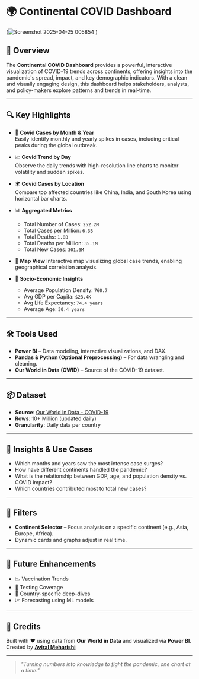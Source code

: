 # 🌍 Continental COVID Dashboard
(![Screenshot 2025-04-25 005854](https://github.com/user-attachments/assets/4bd42f08-1b4c-4246-92ff-79c9d17f699b)
)

## 🧠 Overview

The **Continental COVID Dashboard** provides a powerful, interactive visualization of COVID-19 trends across continents, offering insights into the pandemic's spread, impact, and key demographic indicators. With a clean and visually engaging design, this dashboard helps stakeholders, analysts, and policy-makers explore patterns and trends in real-time.

---

## 🔍 Key Highlights

- 📅 **Covid Cases by Month & Year**  
  Easily identify monthly and yearly spikes in cases, including critical peaks during the global outbreak.

- 📈 **Covid Trend by Day**  
  Observe the daily trends with high-resolution line charts to monitor volatility and sudden spikes.

- 🌍 **Covid Cases by Location**  
  Compare top affected countries like China, India, and South Korea using horizontal bar charts.

- 📊 **Aggregated Metrics**
  - Total Number of Cases: `252.2M`
  - Total Cases per Million: `6.3B`
  - Total Deaths: `1.8B`
  - Total Deaths per Million: `35.1M`
  - Total New Cases: `301.6M`

- 🧭 **Map View**
  Interactive map visualizing global case trends, enabling geographical correlation analysis.

- 🧬 **Socio-Economic Insights**
  - Average Population Density: `760.7`
  - Avg GDP per Capita: `$23.4K`
  - Avg Life Expectancy: `74.4 years`
  - Average Age: `30.4 years`

---

## 🛠️ Tools Used

- **Power BI** – Data modeling, interactive visualizations, and DAX.
- **Pandas & Python (Optional Preprocessing)** – For data wrangling and cleaning.
- **Our World in Data (OWID)** – Source of the COVID-19 dataset.

---

## 📦 Dataset

- **Source**: [Our World in Data - COVID-19](https://ourworldindata.org/coronavirus)
- **Rows**: 10+ Million (updated daily)
- **Granularity**: Daily data per country

---

## 🧠 Insights & Use Cases

- Which months and years saw the most intense case surges?
- How have different continents handled the pandemic?
- What is the relationship between GDP, age, and population density vs. COVID impact?
- Which countries contributed most to total new cases?

---

## 📌 Filters

- **Continent Selector** – Focus analysis on a specific continent (e.g., Asia, Europe, Africa).
- Dynamic cards and graphs adjust in real time.

---

## 🚀 Future Enhancements

- 📉 Vaccination Trends
- 🧪 Testing Coverage
- 📍 Country-specific deep-dives
- 📈 Forecasting using ML models

---

## 🙌 Credits

Built with ❤️ using data from **Our World in Data** and visualized via **Power BI**.  
Created by **[Aviral Meharishi](https://github.com/aviralmeharishi)**

---

> *"Turning numbers into knowledge to fight the pandemic, one chart at a time."*


